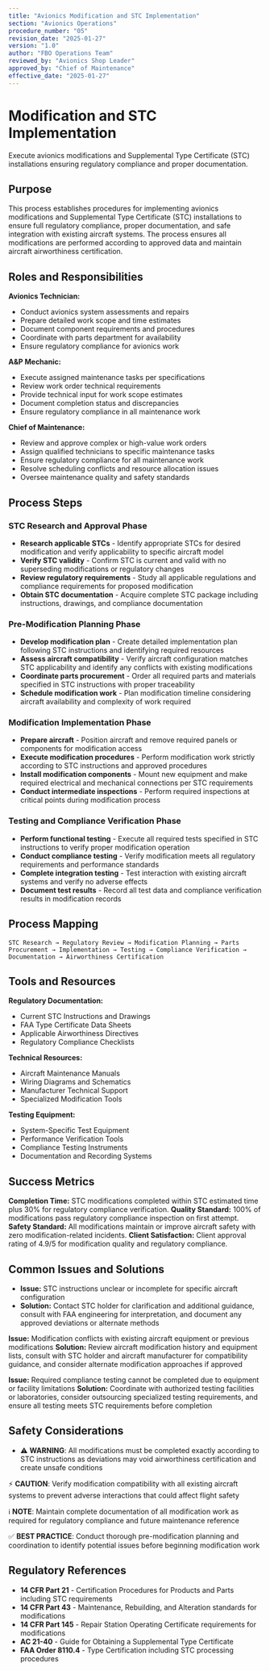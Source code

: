 ```yaml
---
title: "Avionics Modification and STC Implementation"
section: "Avionics Operations"
procedure_number: "05"
revision_date: "2025-01-27"
version: "1.0"
author: "FBO Operations Team"
reviewed_by: "Avionics Shop Leader"
approved_by: "Chief of Maintenance"
effective_date: "2025-01-27"
---
```


# Modification and STC Implementation

Execute avionics modifications and Supplemental Type Certificate (STC) installations ensuring regulatory compliance and proper documentation.

## Purpose

This process establishes procedures for implementing avionics modifications and Supplemental Type Certificate (STC) installations to ensure full regulatory compliance, proper documentation, and safe integration with existing aircraft systems. The process ensures all modifications are performed according to approved data and maintain aircraft airworthiness certification.

## Roles and Responsibilities

**Avionics Technician:**

- Conduct avionics system assessments and repairs
- Prepare detailed work scope and time estimates
- Document component requirements and procedures
- Coordinate with parts department for availability
- Ensure regulatory compliance for avionics work

**A&P Mechanic:**

- Execute assigned maintenance tasks per specifications
- Review work order technical requirements
- Provide technical input for work scope estimates
- Document completion status and discrepancies
- Ensure regulatory compliance in all maintenance work

**Chief of Maintenance:**

- Review and approve complex or high-value work orders
- Assign qualified technicians to specific maintenance tasks
- Ensure regulatory compliance for all maintenance work
- Resolve scheduling conflicts and resource allocation issues
- Oversee maintenance quality and safety standards
## Process Steps

### STC Research and Approval Phase

- **Research applicable STCs** - Identify appropriate STCs for desired modification and verify applicability to specific aircraft model
- **Verify STC validity** - Confirm STC is current and valid with no superseding modifications or regulatory changes
- **Review regulatory requirements** - Study all applicable regulations and compliance requirements for proposed modification
- **Obtain STC documentation** - Acquire complete STC package including instructions, drawings, and compliance documentation

### Pre-Modification Planning Phase

- **Develop modification plan** - Create detailed implementation plan following STC instructions and identifying required resources
- **Assess aircraft compatibility** - Verify aircraft configuration matches STC applicability and identify any conflicts with existing modifications
- **Coordinate parts procurement** - Order all required parts and materials specified in STC instructions with proper traceability
- **Schedule modification work** - Plan modification timeline considering aircraft availability and complexity of work required

### Modification Implementation Phase

- **Prepare aircraft** - Position aircraft and remove required panels or components for modification access
- **Execute modification procedures** - Perform modification work strictly according to STC instructions and approved procedures
- **Install modification components** - Mount new equipment and make required electrical and mechanical connections per STC requirements
- **Conduct intermediate inspections** - Perform required inspections at critical points during modification process

### Testing and Compliance Verification Phase

- **Perform functional testing** - Execute all required tests specified in STC instructions to verify proper modification operation
- **Conduct compliance testing** - Verify modification meets all regulatory requirements and performance standards
- **Complete integration testing** - Test interaction with existing aircraft systems and verify no adverse effects
- **Document test results** - Record all test data and compliance verification results in modification records

## Process Mapping

```
STC Research → Regulatory Review → Modification Planning → Parts Procurement → Implementation → Testing → Compliance Verification → Documentation → Airworthiness Certification
```

## Tools and Resources

**Regulatory Documentation:**

- Current STC Instructions and Drawings
- FAA Type Certificate Data Sheets
- Applicable Airworthiness Directives
- Regulatory Compliance Checklists

**Technical Resources:**

- Aircraft Maintenance Manuals
- Wiring Diagrams and Schematics
- Manufacturer Technical Support
- Specialized Modification Tools

**Testing Equipment:**

- System-Specific Test Equipment
- Performance Verification Tools
- Compliance Testing Instruments
- Documentation and Recording Systems

## Success Metrics

**Completion Time:** STC modifications completed within STC estimated time plus 30% for regulatory compliance verification.
**Quality Standard:** 100% of modifications pass regulatory compliance inspection on first attempt.
**Safety Standard:** All modifications maintain or improve aircraft safety with zero modification-related incidents.
**Client Satisfaction:** Client approval rating of 4.9/5 for modification quality and regulatory compliance.

## Common Issues and Solutions

- **Issue:** STC instructions unclear or incomplete for specific aircraft configuration
- **Solution:** Contact STC holder for clarification and additional guidance, consult with FAA engineering for interpretation, and document any approved deviations or alternate methods




**Issue:** Modification conflicts with existing aircraft equipment or previous modifications
**Solution:** Review aircraft modification history and equipment lists, consult with STC holder and aircraft manufacturer for compatibility guidance, and consider alternate modification approaches if approved

**Issue:** Required compliance testing cannot be completed due to equipment or facility limitations
**Solution:** Coordinate with authorized testing facilities or laboratories, consider outsourcing specialized testing requirements, and ensure all testing meets STC requirements before completion

## Safety Considerations

- ⚠️ **WARNING**: All modifications must be completed exactly according to STC instructions as deviations may void airworthiness certification and create unsafe conditions



⚡ **CAUTION**: Verify modification compatibility with all existing aircraft systems to prevent adverse interactions that could affect flight safety

ℹ️ **NOTE**: Maintain complete documentation of all modification work as required for regulatory compliance and future maintenance reference

✅ **BEST PRACTICE**: Conduct thorough pre-modification planning and coordination to identify potential issues before beginning modification work

## Regulatory References

- **14 CFR Part 21** - Certification Procedures for Products and Parts including STC requirements
- **14 CFR Part 43** - Maintenance, Rebuilding, and Alteration standards for modifications
- **14 CFR Part 145** - Repair Station Operating Certificate requirements for modifications
- **AC 21-40** - Guide for Obtaining a Supplemental Type Certificate
- **FAA Order 8110.4** - Type Certification including STC processing procedures
